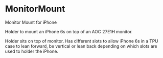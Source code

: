 # MonitorMount
Monitor Mount for iPhone

Holder to mount an iPhone 6s on top of an AOC 27E1H monitor.

Holder sits on top of monitor. Has different slots to allow iPhone 6s in a TPU case to lean forward, be vertical or lean back depending on which slots are used to holder the iPhone.
